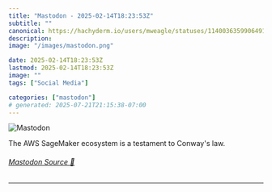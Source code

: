 ```yaml
---
title: "Mastodon - 2025-02-14T18:23:53Z"
subtitle: ""
canonical: https://hachyderm.io/users/mweagle/statuses/114003635990649108
description:
image: "/images/mastodon.png"

date: 2025-02-14T18:23:53Z
lastmod: 2025-02-14T18:23:53Z
image: ""
tags: ["Social Media"]

categories: ["mastodon"]
# generated: 2025-07-21T21:15:38-07:00
---
```

![Mastodon](/images/mastodon.png)

<p>The AWS SageMaker ecosystem is a testament to Conway&#39;s law.</p>


###### [Mastodon Source 🐘](https://hachyderm.io/@mweagle/114003635990649108)

___
